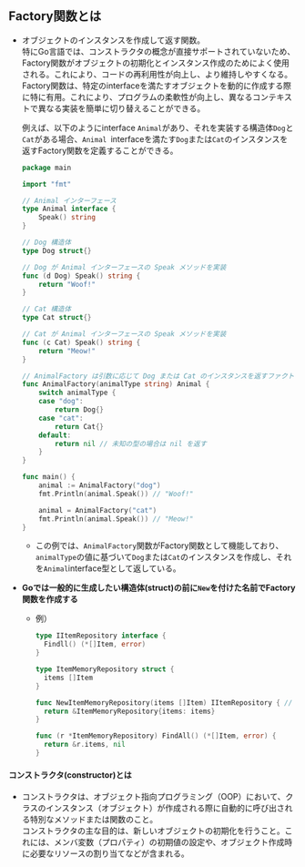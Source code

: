 ## Factory関数とは
- オブジェクトのインスタンスを作成して返す関数。  
  特にGo言語では、コンストラクタの概念が直接サポートされていないため、Factory関数がオブジェクトの初期化とインスタンス作成のためによく使用される。これにより、コードの再利用性が向上し、より維持しやすくなる。  
  Factory関数は、特定のinterfaceを満たすオブジェクトを動的に作成する際に特に有用。これにより、プログラムの柔軟性が向上し、異なるコンテキストで異なる実装を簡単に切り替えることができる。  

  例えば、以下のようにinterface `Animal`があり、それを実装する構造体`Dog`と`Cat`がある場合、`Animal `interfaceを満たす`Dog`または`Cat`のインスタンスを返すFactory関数を定義することができる。
  ~~~go
  package main

  import "fmt"

  // Animal インターフェース
  type Animal interface {
      Speak() string
  }

  // Dog 構造体
  type Dog struct{}

  // Dog が Animal インターフェースの Speak メソッドを実装
  func (d Dog) Speak() string {
      return "Woof!"
  }

  // Cat 構造体
  type Cat struct{}

  // Cat が Animal インターフェースの Speak メソッドを実装
  func (c Cat) Speak() string {
      return "Meow!"
  }

  // AnimalFactory は引数に応じて Dog または Cat のインスタンスを返すファクトリ関数
  func AnimalFactory(animalType string) Animal {
      switch animalType {
      case "dog":
          return Dog{}
      case "cat":
          return Cat{}
      default:
          return nil // 未知の型の場合は nil を返す
      }
  }

  func main() {
      animal := AnimalFactory("dog")
      fmt.Println(animal.Speak()) // "Woof!"

      animal = AnimalFactory("cat")
      fmt.Println(animal.Speak()) // "Meow!"
  }
  ~~~
  - この例では、`AnimalFactory`関数がFactory関数として機能しており、`animalType`の値に基づいて`Dog`または`Cat`のインスタンスを作成し、それを`Animal`interface型として返している。
- **Goでは一般的に生成したい構造体(struct)の前に`New`を付けた名前でFactory関数を作成する**
  - 例）  
    ~~~go
    type IItemRepository interface {
      Findll() (*[]Item, error)
    }

    type ItemMemoryRepository struct {
      items []Item
    }

    func NewItemMemoryRepository(items []Item) IItemRepository { // これがFactory関数
      return &ItemMemoryRepository{items: items}
    }

    func (r *ItemMemoryRepository) FindAll() (*[]Item, error) {
      return &r.items, nil
    }
    ~~~

#### コンストラクタ(constructor)とは
- コンストラクタは、オブジェクト指向プログラミング（OOP）において、クラスのインスタンス（オブジェクト）が作成される際に自動的に呼び出される特別なメソッドまたは関数のこと。  
  コンストラクタの主な目的は、新しいオブジェクトの初期化を行うこと。これには、メンバ変数（プロパティ）の初期値の設定や、オブジェクト作成時に必要なリソースの割り当てなどが含まれる。